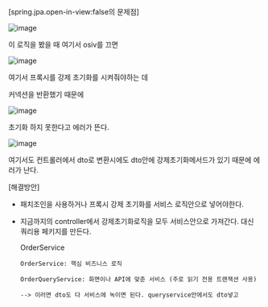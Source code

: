[spring.jpa.open-in-view:false의 문제점]

![image](https://user-images.githubusercontent.com/108928206/194190057-ab3347c1-758c-45e5-b87a-9a65986d8eb6.png)

이 로직을 봤을 때 여기서 osiv를 끄면

![image](https://user-images.githubusercontent.com/108928206/194190129-9676dfdd-af42-4b0a-aebd-71cec442f790.png)

여기서 프록시를 강제 초기화를 시켜줘야하는 데

커넥션을 반환했기 때문에

![image](https://user-images.githubusercontent.com/108928206/194190175-d0d3d7ca-2c4a-46d1-8836-6ce427d7b894.png)

초기화 하지 못한다고 에러가 뜬다.

![image](https://user-images.githubusercontent.com/108928206/194190866-04bdfe93-e620-498f-9552-8f0a0b3aa2ce.png)

여기서도 컨트롤러에서 dto로 변환시에도 dto안에 강제초기화메서드가 있기 때문에 에러가 난다.

[해결방안]

- 패치조인을 사용하거나 프록시 강제 초기화를 서비스 로직안으로 넣어야한다.
- 지금까지의 controller에서 강제초기화로직을 모두 서비스안으로 가져간다. 대신 쿼리용 페키지를 만든다.

    OrderService
    
      OrderService: 핵심 비즈니스 로직

      OrderQueryService: 화면이나 API에 맞춘 서비스 (주로 읽기 전용 트랜잭션 사용)

      --> 이러면 dto도 다 서비스에 녹이면 된다. queryservice안에서도 dto넣고
  
